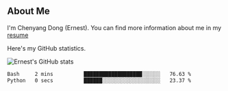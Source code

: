 ## About Me

I'm Chenyang Dong (Ernest). You can find more information about me in my [resume](https://github.com/ernestDong/resume)

Here's my GitHub statistics.

![Ernest's GitHub stats](https://github-readme-stats.vercel.app/api?username=ErnestDong&show_icons=true?count_private=true)

<!--START_SECTION:waka-->

```txt
Bash     2 mins          ███████████████████░░░░░░   76.63 %
Python   0 secs          ██████░░░░░░░░░░░░░░░░░░░   23.37 %
```

<!--END_SECTION:waka-->
